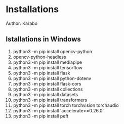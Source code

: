 # Installations 
Author: Karabo

## Istallations in Windows
1. python3 -m pip install opencv-python
2. opencv-python-headless
3. python3 -m pip install mediapipe
4. python3 -m pip install tensorflow
5. python3 -m pip install flask
6. python3 -m pip install python-dotenv
7. python3 -m pip install flask-cors
8. python3 -m pip install collections
9. python3 -m pip install datasets
10. python3 -m pip install transformers
11. python3 -m  pip install torch torchvision torchaudio
12. python3 -m  pip install 'accelerate>=0.26.0'
13. python3 -m pip install peft

